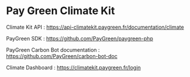 # Pay Green Climate Kit

Climate Kit API : https://api-climatekit.paygreen.fr/documentation/climate

PayGreen SDK : https://github.com/PayGreen/paygreen-php

PayGreen Carbon Bot documentation : https://github.com/PayGreen/carbon-bot-doc

Climate Dashboard : https://climatekit.paygreen.fr/login
